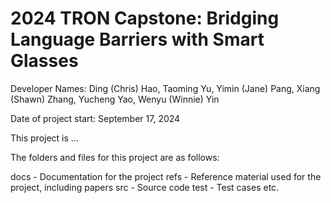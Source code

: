 # 2024 TRON Capstone: Bridging Language Barriers with Smart Glasses

Developer Names: Ding (Chris) Hao, Taoming Yu, Yimin (Jane) Pang, Xiang (Shawn) Zhang, Yucheng Yao, Wenyu (Winnie) Yin

Date of project start: September 17, 2024

This project is ...

The folders and files for this project are as follows:

docs - Documentation for the project
refs - Reference material used for the project, including papers
src - Source code
test - Test cases
etc.
